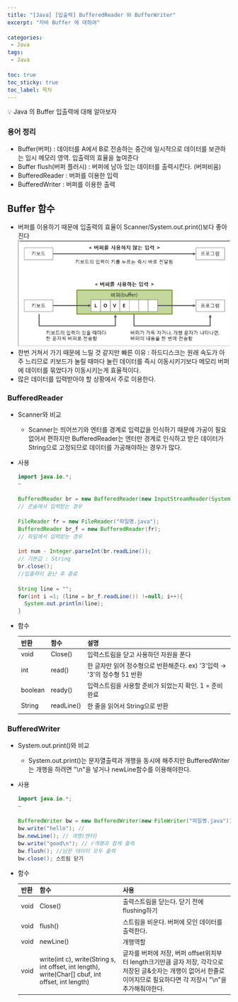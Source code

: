 ```yaml
---
title: "[Java] [입출력] BufferedReader 와 BufferWriter"
excerpt: "자바 Buffer 에 대하여"

categories:
 - Java
tags:
 - Java

toc: true
toc_sticky: true
toc_label: 목차
---
```

<aside>
💡 Java 의 Buffer 입출력에 대해 알아보자
</aside>

### 용어 정리
- Buffer(버퍼) : 데이터를 A에서 B로 전송하는 중간에 일시적으로 데이터를 보관하는 임시 메모리 영역. 입출력의 효율을 높여준다
- Buffer flush(버퍼 플러시) : 버퍼에 남아 있는 데이터를 출력시킨다. (버퍼비움)
- BufferedReader : 버퍼를 이용한 입력
- BufferedWriter : 버퍼를 이용한 출력

## Buffer 함수
- 버퍼를 이용하기 때문에 입출력의 효율이 Scanner/System.out.print()보다 좋아진다
![buffer이용](/assets/images/posts/java03.png)
- 한번 거쳐서 가기 때문에 느릴 것 같지만 빠른 이유 : 하드디스크는 원래 속도가 아주 느리므로 키보드가 눌릴 때마다 눌린 데이터를 즉시 이동시키기보다 메모리 버퍼에 데이터를 묶었다가 이동시키는게  효율적이다.
- 많은 데이터를 입력받아야 할 상황에서 주로 이용한다.

### BufferedReader
- Scanner와  비교
  - Scanner는 띄어쓰기와 엔터를 경계로 입력값을 인식하기 때문에 가공이 필요없어서 편하지만 BufferedReader는 엔터만 경계로 인식하고 받은 데이터가 String으로 고정되므로 데이터를 가공해야하는 경우가 많다.
- 사용
  ```java
  import java.io.*;
  ~

  BufferedReader br = new BufferedReader(new InputStreamReader(System.in));
  // 콘솔에서 입력받는 경우

  FileReader fr = new FileReader("파일명.java");
  BufferedReader br_f = new BufferedReader(fr);
  // 파일에서 입력받는 경우

  int num - Integer.parseInt(br.readLine());
  // 기본값 : String
  br.close();
  //입출력이 끝난 후 종료

  String line = "";
  for(int i =1; (line = br_f.readLine()) !=null; i++){
    System.out.println(line);
  }
  ```
- 함수

  | 반환 | 함수 | 설명 |
  | --- | --- | --- |
  | void | Close() | 입력스트림을 닫고 사용하던 자원을 푼다 |
  | int | read() | 한 글자만 읽어 정수형으로 반환해준다. ex) '3'입력 → '3'의 정수형 51 반환 |
  | boolean | ready() | 입력스트림을 사용할 준비가 되었는지 확인. 1 = 준비완료 |
  | String | readLine() | 한 줄을 읽어서 String으로 반환 |
  |  |  |  |


### BufferedWriter
- System.out.print()와  비교
  - System.out.print()는 문자열출력과 개행을 동시에 해주지만 BufferedWriter는 개행을 하려면 "\n"을 넣거나 newLine함수를 이용해야한다.
- 사용
    ```java
    import java.io.*;
    ~

    BufferedWriter bw = new BufferedWriter(new FileWriter("파일명.java"));
    bw.write("hello"); //
    bw.newLine(); // 개행(엔터)
    bw.write("good\n"); // r개행과 함께 출력
    bw.flush(); //남은 데이터 모두 출력
    bw.close(); 스트림 닫기
    ```
- 함수

  | 반환 | 함수 | 사용 |
  | --- | --- | --- |
  | void | Close() | 출력스트림을 닫는다. 닫기 전에 flushing하기 |
  | void | flush() | 스트림을 비운다. 버퍼에 모인 데이터를 출력한다.  |
  | void | newLine() | 개행역할 |
  | void | write(int c), write(String s, int offset, int length), write(Char[] cbuf, int offset, int length) | 글자를 버퍼에 저장, 버퍼 offset위치부터 length크기만큼 글자 저장, 각각으로 저장된 글&숫자는 개행이 없어서 한줄로 이어지므로 필요하다면 각 저장시 "\n"을 추가해줘야한다. |


